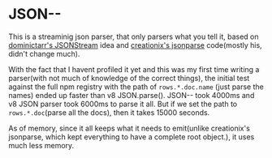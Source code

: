 # JSON--

This is a streaminig json parser, that only parsers what you tell it, based on [dominictarr's JSONStream](https://github.com/dominictarr/JSONStream) idea and [creationix's jsonparse](https://github.com/creationix/jsonparse/) code(mostly his, didn't change much).

With the fact that I havent profiled it yet and this was my first time writing a parser(with not much of knowledge of the correct things), the initial test against the full npm registry with the path of `rows.*.doc.name` (just parse the names) ended up faster than v8 JSON.parse(). JSON-- took 4000ms and v8 JSON parser took 6000ms to parse it all. But if we set the path to `rows.*.doc`(parse all the docs), then it takes 15000 seconds.

As of memory, since it all keeps what it needs to emit(unlike creationix's jsonparse, which kept everything to have a complete root object.), it uses much less memory.
